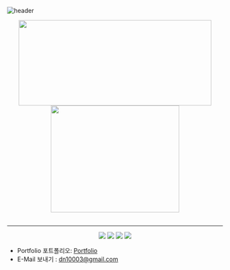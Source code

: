 ![header](https://capsule-render.vercel.app/api?type=waving&color=7F7FD5&text=%20Abel%20%20&height=200&fontSize=90&fontColor=ffffff)

<div align=center>
  <img style="height:200px;width:450px" src="https://github-profile-trophy.vercel.app/?username=kdn0325&margin-w=3&row=2&column=4">
  <img style="height:250px;width:300px" src="https://github-readme-stats.vercel.app/api/top-langs/?username=kdn0325&layout=compact" />
</div>

<br />

<hr>

<p align=center>
  <img src="https://img.shields.io/badge/HTML5-ff5723?style=flat&logo=HTML5&logoColor=white"/>
  <img src="https://img.shields.io/badge/CSS3-007bc9?style=flat&logo=CSS3&logoColor=white"/>
  <img src="https://img.shields.io/badge/JAVASCRIPT-f7e018?style=flat&logo=Java&logoColor=white"/>
  <img src="https://img.shields.io/badge/JQUERY-2e68a8?style=flat&logo=Kotlin&logoColor=white"/>
<p>

- Portfolio 포트폴리오: [Portfolio](https://portfolio-abel.netlify.app)
- E-Mail 보내기 : dn10003@gmail.com


